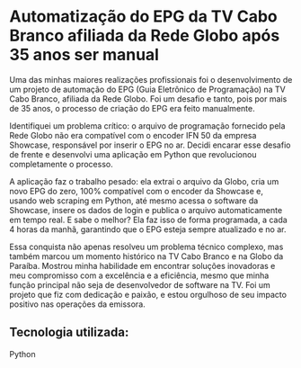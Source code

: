 # Automatização do EPG da TV Cabo Branco afiliada da Rede Globo após 35 anos ser manual

Uma das minhas maiores realizações profissionais foi o desenvolvimento de um projeto de automação do EPG (Guia Eletrônico de Programação) na TV Cabo Branco, afiliada da Rede Globo. Foi um desafio e tanto, pois por mais de 35 anos, o processo de criação do EPG era feito manualmente.

Identifiquei um problema crítico: o arquivo de programação fornecido pela Rede Globo não era compatível com o encoder IFN 50 da empresa Showcase, responsável por inserir o EPG no ar. Decidi encarar esse desafio de frente e desenvolvi uma aplicação em Python que revolucionou completamente o processo.

A aplicação faz o trabalho pesado: ela extrai o arquivo da Globo, cria um novo EPG do zero, 100% compatível com o encoder da Showcase e, usando web scraping em Python, até mesmo acessa o software da Showcase, insere os dados de login e publica o arquivo automaticamente em tempo real. E sabe o melhor? Ela faz isso de forma programada, a cada 4 horas da manhã, garantindo que o EPG esteja sempre atualizado e no ar.

Essa conquista não apenas resolveu um problema técnico complexo, mas também marcou um momento histórico na TV Cabo Branco e na Globo da Paraíba. Mostrou minha habilidade em encontrar soluções inovadoras e meu compromisso com a excelência e a eficiência, mesmo que minha função principal não seja de desenvolvedor de software na TV. Foi um projeto que fiz com dedicação e paixão, e estou orgulhoso de seu impacto positivo nas operações da emissora.

## Tecnologia utilizada:
Python
